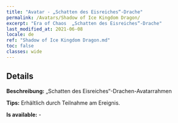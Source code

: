 ```yaml
---
title: "Avatar - „Schatten des Eisreiches“-Drache"
permalink: /Avatars/Shadow of Ice Kingdom Dragon/
excerpt: "Era of Chaos  „Schatten des Eisreiches“-Drache"
last_modified_at: 2021-06-08
locale: de
ref: "Shadow of Ice Kingdom Dragon.md"
toc: false
classes: wide
---
```

## Details

 **Beschreibung:** „Schatten des Eisreiches“-Drachen-Avatarrahmen 

 **Tips:** Erhältlich durch Teilnahme am Ereignis. 

 **Is available:**  - 

